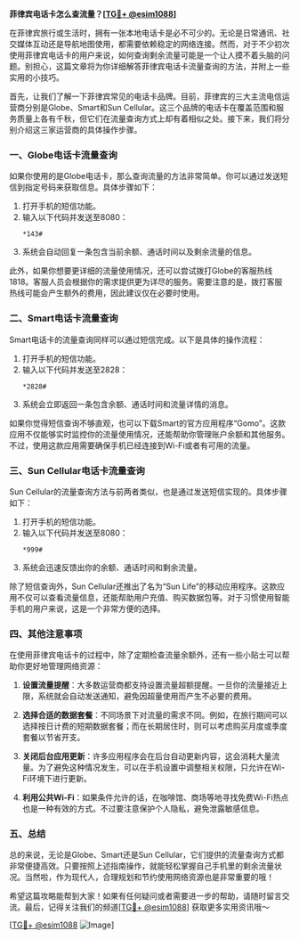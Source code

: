 **菲律宾电话卡怎么查流量？[[TG💪+ @esim1088](https://t.me/s/esim1088)]**

在菲律宾旅行或生活时，拥有一张本地电话卡是必不可少的。无论是日常通讯、社交媒体互动还是导航地图使用，都需要依赖稳定的网络连接。然而，对于不少初次使用菲律宾电话卡的用户来说，如何查询剩余流量可能是一个让人摸不着头脑的问题。别担心，这篇文章将为你详细解答菲律宾电话卡流量查询的方法，并附上一些实用的小技巧。

首先，让我们了解一下菲律宾常见的电话卡品牌。目前，菲律宾的三大主流电信运营商分别是Globe、Smart和Sun Cellular。这三个品牌的电话卡在覆盖范围和服务质量上各有千秋，但它们在流量查询方式上却有着相似之处。接下来，我们将分别介绍这三家运营商的具体操作步骤。

### **一、Globe电话卡流量查询**

如果你使用的是Globe电话卡，那么查询流量的方法非常简单。你可以通过发送短信到指定号码来获取信息。具体步骤如下：

1. 打开手机的短信功能。
2. 输入以下代码并发送至8080：
   ```
   *143#
   ```
3. 系统会自动回复一条包含当前余额、通话时间以及剩余流量的信息。

此外，如果你想要更详细的流量使用情况，还可以尝试拨打Globe的客服热线1818。客服人员会根据你的需求提供更为详尽的服务。需要注意的是，拨打客服热线可能会产生额外的费用，因此建议仅在必要时使用。

### **二、Smart电话卡流量查询**

Smart电话卡的流量查询同样可以通过短信完成。以下是具体的操作流程：

1. 打开手机的短信功能。
2. 输入以下代码并发送至2828：
   ```
   *2828#
   ```
3. 系统会立即返回一条包含余额、通话时间和流量详情的消息。

如果你觉得短信查询不够直观，也可以下载Smart的官方应用程序“Gomo”。这款应用不仅能够实时监控你的流量使用情况，还能帮助你管理账户余额和其他服务。不过，使用这款应用需要确保手机已经连接到Wi-Fi或者有可用的流量。

### **三、Sun Cellular电话卡流量查询**

Sun Cellular的流量查询方法与前两者类似，也是通过发送短信实现的。具体步骤如下：

1. 打开手机的短信功能。
2. 输入以下代码并发送至8080：
   ```
   *999#
   ```
3. 系统会迅速反馈出你的余额、通话时间和剩余流量。

除了短信查询外，Sun Cellular还推出了名为“Sun Life”的移动应用程序。这款应用不仅可以查看流量信息，还能帮助用户充值、购买数据包等。对于习惯使用智能手机的用户来说，这是一个非常方便的选择。

### **四、其他注意事项**

在使用菲律宾电话卡的过程中，除了定期检查流量余额外，还有一些小贴士可以帮助你更好地管理网络资源：

1. **设置流量提醒**：大多数运营商都支持设置流量超额提醒。一旦你的流量接近上限，系统就会自动发送通知，避免因超量使用而产生不必要的费用。
   
2. **选择合适的数据套餐**：不同场景下对流量的需求不同。例如，在旅行期间可以选择按日计费的短期数据套餐；而在长期居住时，则可以考虑购买月度或季度套餐以节省开支。

3. **关闭后台应用更新**：许多应用程序会在后台自动更新内容，这会消耗大量流量。为了避免这种情况发生，可以在手机设置中调整相关权限，只允许在Wi-Fi环境下进行更新。

4. **利用公共Wi-Fi**：如果条件允许的话，在咖啡馆、商场等地寻找免费Wi-Fi热点也是一种有效的方式。不过要注意保护个人隐私，避免泄露敏感信息。

### **五、总结**

总的来说，无论是Globe、Smart还是Sun Cellular，它们提供的流量查询方式都非常便捷高效。只要按照上述指南操作，就能轻松掌握自己手机里的剩余流量状况。当然啦，作为现代人，合理规划和节约使用网络资源也是非常重要的哦！

希望这篇攻略能帮到大家！如果有任何疑问或者需要进一步的帮助，请随时留言交流。最后，记得关注我们的频道[[TG💪+ @esim1088](https://t.me/s/esim1088)] 获取更多实用资讯哦～

[[TG💪+ @esim1088](https://t.me/s/esim1088) ![Image](https://i.postimg.cc/4NQfJmqS/Snipaste-2025-05-13-00-14-12.png)]